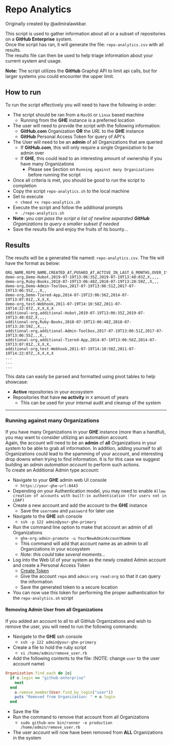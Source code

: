 # Repo Analytics

Originally created by @admiralawkbar.

This script is used to gather information about all or a subset of repositories on a **GitHub Enterprise** system.  
Once the script has ran, it will generate the file: `repo-analytics.csv` with all results.  
The results file can then be used to help triage information about your current system and usage.  

**Note:** The script utilizes the **GitHub** Graphql API to limit api calls, but for larger systems you could encounter the upper limit.

## How to run

To run the script effectively you will need to have the following in order:

- The script should be ran from a `MacOS` or `Linux` based machine
  - Running from the **GHE** instance is a preferred location
- The user will need to provide the script with the following information:
  - **GitHub.com** Organization **OR** the *URL* to the **GHE** instance
  - **GitHub** Personal Access Token for query of API's
- The User will need to be an **admin** of all Organizations that are queried
  - If **GitHub.com**, this will only require a single Organization to be admin over
  - If **GHE**, this could lead to an interesting amount of ownership if you have many Organizations
    - Please see Section on `Running against many Organizations` before running the script
- Once all criteria is met, you should be good to run the script to completion
- Copy the script `repo-analytics.sh` to the local machine
- Set to execute
  - `chmod +x repo-analytics.sh`
- Execute the script and follow the additional prompts
  - `./repo-analytics.sh`
- **Note:** *you can pass the script a list of newline separated **GitHub** Organizations to query a smaller subset if needed*
- Save the results file and enjoy the fruits of its bounty...

## Results

The results will be a generated file named: `repo-analytics.csv`.
The file will have the format as below:

```csv
ORG_NAME,REPO_NAME,CREATED_AT,PUSHED_AT,ACTIVE_IN_LAST_6_MONTHS,OVER_1YR_NO_ACTIVITY,OVER_2YR_NO_ACTIVITY,OVER_5YR_NO_ACTIVITY,OVER_7YR_NO_ACTIVITY
demo-org,Demo-Hubot,2019-07-19T13:06:35Z,2019-07-19T13:40:03Z,X,,,,
demo-org,Ruby-Books,2018-07-19T13:06:48Z,2018-07-19T13:20:59Z,,X,,,
demo-org,Demo-Admin-Toolbox,2017-07-19T13:06:51Z,2017-07-19T13:06:55Z,,,X,,
demo-org,Demo-Tiered-App,2014-07-19T13:06:56Z,2014-07-19T13:07:01Z,,X,X,X,
demo-org,test-Webhook,2011-07-19T14:10:58Z,2011-07-19T14:22:07Z,,X,X,X,X
additional-org,additional-Hubot,2019-07-19T13:06:35Z,2019-07-19T13:40:03Z,X,,,,
additional-org,Ruby-Books,2018-07-19T13:06:48Z,2018-07-19T13:20:59Z,,X,,,
additional-org,additional-Admin-Toolbox,2017-07-19T13:06:51Z,2017-07-19T13:06:55Z,,,X,,
additional-org,additional-Tiered-App,2014-07-19T13:06:56Z,2014-07-19T13:07:01Z,,X,X,X,
additional-org,test-Webhook,2011-07-19T14:10:58Z,2011-07-19T14:22:07Z,,X,X,X,X
...
...
...
```

This data can easily be parsed and formatted using pivot tables to help showcase:

- **Active** repositories in your ecosystem
- Repositories that have **no activity** in `X` amount of years
  - This can be used for your internal audit and cleanup of the system

--------------------------------------------------------------------------------

### Running against many Organizations

If you have many Organizations in your **GHE** instance (more than a handful), you may want to consider utilizing an automation account.  
Again, the account will need to be an **admin** of **all** Organizations in your system to be able to grab all information. In addition, adding yourself to all Organizations could lead to the spamming of your account, and interesting drop downs when trying to find information. It is for this case we suggest building an *admin automation account* to perform such actions.  
To create an Additional Admin type account:

- Navigate to your **GHE** admin web UI console
  - `https://your-ghe-url:8443`
- Depending on your Authentication model, you may need to enable `Allow creation of accounts with built-in authentication (for users not in LDAP)`
- Create a new account and add the account to the **GHE** instance
  - Save the `username` and `password` for later use
- Navigate to the **GHE** ssh console
  - `ssh -p 122 admin@your-ghe-primary`
- Run the command line option to make that account an admin of all Organizations
  - `ghe-org-admin-promote -u YourNewAdminAccountName`
  - This command will add that account name as an admin to all Organizations in your ecosystem
  - *Note: this could take several moments...*
- Log into the Web UI of your system as the newly created Admin account and create a Personal Access Token
  - [Create Token](https://help.github.com/en/articles/creating-a-personal-access-token-for-the-command-line)
  - Give the account `repo` and `admin:org read:org` so that it can query the information
  - Save the generated token to a secure location
- You can now use this token for performing the proper authentication for the `repo-analytics.sh` script

#### Removing Admin User from all Organizations

If you added an account to all to all GitHub Organizations and wish to remove the user, you will need to run the following commands:

- Navigate to the **GHE** ssh console
  - `ssh -p 122 admin@your-ghe-primary`
- Create a file to hold the ruby script
  - `vi /home/admin/remove_user.rb`
- Add the following contents to the file: (NOTE: change `user` to the user account name)

```Ruby
Organization.find_each do |o|
  if o.login == "github-enterprise"
    next
  end
    o.remove_member(User.find_by_login("user"))
    puts "Removed from Organization: " + o.login
  end
```

- Save the file
- Run the command to remove that account from all Organizations
  - `sudo github-env bin/runner -e production /home/admin/remove_user.rb`
- The user account will now have been removed from **ALL** Organizations in the system

